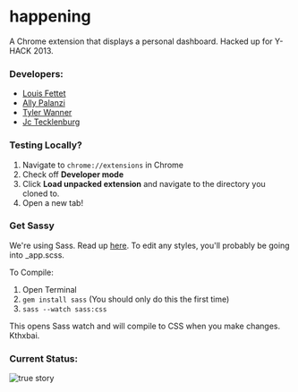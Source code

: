 happening
=========

A Chrome extension that displays a personal dashboard.  Hacked up for Y-HACK 2013.

### Developers:

- [Louis Fettet](http://www.github.com/LouisFettet)
- [Ally Palanzi](http://www.github.com/allypalanzi)
- [Tyler Wanner](http://www.github.com/TylerWanner)
- [Jc Tecklenburg](http://www.github.com/pikero24)

### Testing Locally?

1. Navigate to `chrome://extensions` in Chrome
2. Check off **Developer mode**
3. Click **Load unpacked extension** and navigate to the directory you cloned to.
4. Open a new tab!

### Get Sassy
 
We're using Sass. Read up [here](http://www.sass-lang.com). To edit any styles, you'll probably be going into _app.scss.

To Compile:

1. Open Terminal
2. `gem install sass` (You should only do this the first time)
3. `sass --watch sass:css` 

This opens Sass watch and will compile to CSS when you make changes. Kthxbai.


### Current Status:

![true story](http://i.imgur.com/IsJe5Og.jpg)
